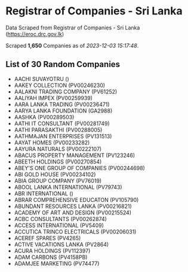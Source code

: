 # Registrar of Companies - Sri Lanka

Data Scraped from Registrar of Companies - Sri Lanka (https://eroc.drc.gov.lk)

Scraped **1,650** Companies as of *2023-12-03 15:17:48*.

## List of 30 Random Companies

* AACHI SUVAYOTRU ()
* AAKEY COLLECTION (PV00246230)
* AALAKNI TRADING COMPANY (PV61252)
* AALIYAH IMPEX (PV00259939)
* AARA LANKA TRADING (PV00236471)
* AARYA LANKA FOUNDATION (GA2988)
* AASHKA (PV00289503)
* AATHI IT CONSULTANT (PV00281749)
* AATHI PARASAKTHI (PV00288005)
* AATHMAJAN ENTERPRISES (PV131513)
* AAYAT HOMES (PV00233282)
* AAYURA NATURALS (PV00222107)
* ABACUS PROPERTY MANAGEMENT (PV123246)
* ABEETH HOLDINGS (PV00270854)
* ABEY'S ONE GROUP OF COMPANIES (PV00244698)
* ABI GOLD HOUSE (PV00234102)
* ABIA GROUP COMPANY (PV76019)
* ABOOL LANKA INTERNATIONAL (PV79743)
* ABR INTERNATIONAL ()
* ABRAR COMPREHENSIVE EDUCATON (PV105790)
* ABUNDANT RESOURCES LANKA (PV00216821)
* ACADEMY OF ART AND DESIGN (PV00215524)
* ACBC CONSULTANTS (PV00262874)
* ACCESS INTERNATIONAL (PV5409)
* ACCUTICA TRINCO ELECTRICALS (PV00206031)
* ACEREF SPARES (PV4265)
* ACTIVE VACATIONS LANKA (PV2864)
* ACURA HOLDINGS (PV112397)
* ADAM CARBONS (PV4158PB)
* ADAMJEE MARKETING (PV74477)
